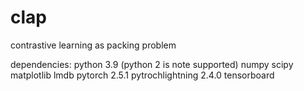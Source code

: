 # clap
contrastive learning as packing problem

dependencies:
python 3.9 (python 2 is note supported)
numpy
scipy
matplotlib
lmdb
pytorch 2.5.1
pytrochlightning 2.4.0
tensorboard

